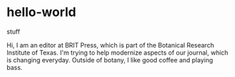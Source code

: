 # hello-world
stuff

Hi, 
I am an editor at BRIT Press, which is part of the Botanical Research Institute of Texas. I'm trying to help modernize aspects of our journal, which is changing everyday. Outside of botany, I like good coffee and playing bass. 
